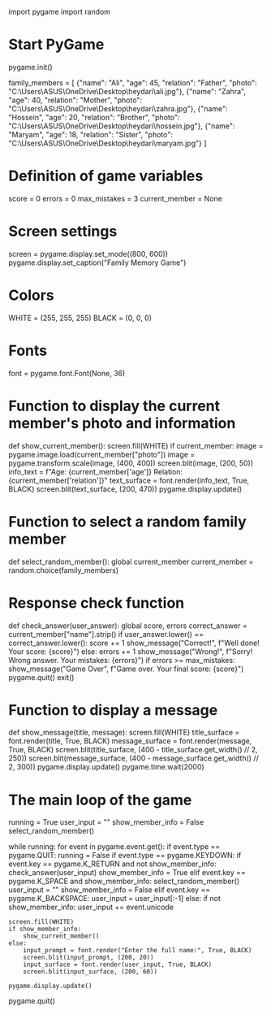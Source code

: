 import pygame
import random

# Start PyGame
pygame.init()

family_members = [
    {"name": "Ali", "age": 45, "relation": "Father", "photo": "C:\\Users\\ASUS\\OneDrive\\Desktop\\heydari\\ali.jpg"},
    {"name": "Zahra", "age": 40, "relation": "Mother", "photo": "C:\\Users\\ASUS\\OneDrive\\Desktop\\heydari\\zahra.jpg"},
    {"name": "Hossein", "age": 20, "relation": "Brother", "photo": "C:\\Users\\ASUS\\OneDrive\\Desktop\\heydari\\hossein.jpg"},
    {"name": "Maryam", "age": 18, "relation": "Sister", "photo": "C:\\Users\\ASUS\\OneDrive\\Desktop\\heydari\\maryam.jpg"}
]

# Definition of game variables
score = 0
errors = 0
max_mistakes = 3
current_member = None

# Screen settings
screen = pygame.display.set_mode((800, 600))
pygame.display.set_caption("Family Memory Game")

# Colors
WHITE = (255, 255, 255)
BLACK = (0, 0, 0)

# Fonts
font = pygame.font.Font(None, 36)

# Function to display the current member's photo and information
def show_current_member():
    screen.fill(WHITE)
    if current_member:
        image = pygame.image.load(current_member["photo"])
        image = pygame.transform.scale(image, (400, 400))
        screen.blit(image, (200, 50))
        info_text = f"Age: {current_member['age']} Relation: {current_member['relation']}"
        text_surface = font.render(info_text, True, BLACK)
        screen.blit(text_surface, (200, 470))
    pygame.display.update()

# Function to select a random family member
def select_random_member():
    global current_member
    current_member = random.choice(family_members)

# Response check function
def check_answer(user_answer):
    global score, errors
    correct_answer = current_member["name"].strip()
    if user_answer.lower() == correct_answer.lower():
        score += 1
        show_message("Correct!", f"Well done! Your score: {score}")
    else:
        errors += 1
        show_message("Wrong!", f"Sorry! Wrong answer. Your mistakes: {errors}")
        if errors >= max_mistakes:
            show_message("Game Over", f"Game over. Your final score: {score}")
            pygame.quit()
            exit()

# Function to display a message
def show_message(title, message):
    screen.fill(WHITE)
    title_surface = font.render(title, True, BLACK)
    message_surface = font.render(message, True, BLACK)
    screen.blit(title_surface, (400 - title_surface.get_width() // 2, 250))
    screen.blit(message_surface, (400 - message_surface.get_width() // 2, 300))
    pygame.display.update()
    pygame.time.wait(2000)

# The main loop of the game
running = True
user_input = ""
show_member_info = False
select_random_member()

while running:
    for event in pygame.event.get():
        if event.type == pygame.QUIT:
            running = False
        if event.type == pygame.KEYDOWN:
            if event.key == pygame.K_RETURN and not show_member_info:
                check_answer(user_input)
                show_member_info = True
            elif event.key == pygame.K_SPACE and show_member_info:
                select_random_member()
                user_input = ""
                show_member_info = False
            elif event.key == pygame.K_BACKSPACE:
                user_input = user_input[:-1]
            else:
                if not show_member_info:
                    user_input += event.unicode

    screen.fill(WHITE)
    if show_member_info:
        show_current_member()
    else:
        input_prompt = font.render("Enter the full name:", True, BLACK)
        screen.blit(input_prompt, (200, 20))
        input_surface = font.render(user_input, True, BLACK)
        screen.blit(input_surface, (200, 60))

    pygame.display.update()

pygame.quit()

